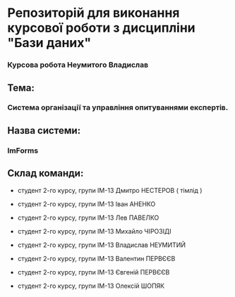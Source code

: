 # Репозиторій для виконання курсової роботи з дисципліни "Бази даних"

### Курсова робота Неумитого Владислав

## Тема:

### Система організації та управління опитуваннями експертів.

## Назва системи:

### ImForms

## Склад команди:

- студент 2-го курсу, групи ІМ-13 Дмитро НЕСТЕРОВ ( тімлід )

- студент 2-го курсу, групи ІМ-13 Іван АНЕНКО

- студент 2-го курсу, групи ІМ-13 Лев ПАВЕЛКО

- студент 2-го курсу, групи ІМ-13 Михайло ЧІРОЗІДІ

- студент 2-го курсу, групи ІМ-13 Владислав НЕУМИТИЙ

- студент 2-го курсу, групи ІМ-13 Валентин ПЕРВЄЄВ

- студент 2-го курсу, групи ІМ-13 Євгеній ПЕРВЄЄВ

- студент 2-го курсу, групи ІМ-13 Олексій ШОПЯК
